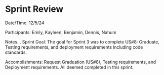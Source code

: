 # Sprint Review

Date/Time: 12/5/24

Participants: Emily, Kayleen, Benjamin, Dennis, Nahum

Notes...
Sprint Goal:
The goal for Sprint 3 was to complete US#8: Graduate, Testing requirements, and deployment requirements including code standards.

Accomplishments:
Request Graduation (US#8), Testing requirements, and Deployment requirements. All deemed completed in this sprint.